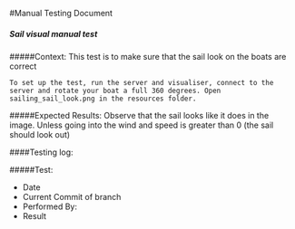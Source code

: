 #Manual Testing Document 


##### Sail visual manual test
#####Context:
    This test is to make sure that the sail look on the boats are correct
    
    To set up the test, run the server and visualiser, connect to the server and rotate your boat a full 360 degrees. Open sailing_sail_look.png in the resources folder. 
    
#####Expected Results:
    Observe that the sail looks like it does in the image. Unless going into the wind and speed is greater than 0 (the sail should look out)
    

####Testing log:

#####Test:
   
- Date 
- Current Commit of branch 
- Performed By: 
- Result 

    

    

